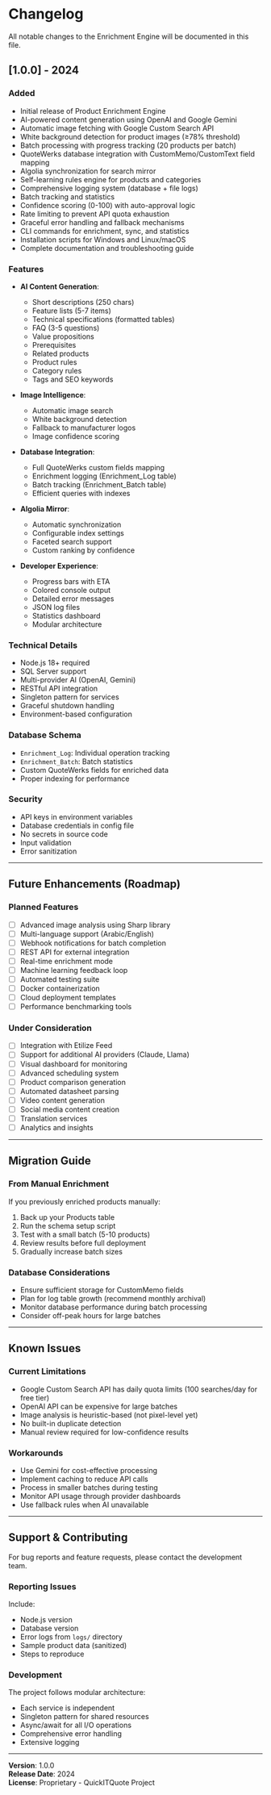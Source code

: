 # Changelog

All notable changes to the Enrichment Engine will be documented in this file.

## [1.0.0] - 2024

### Added
- Initial release of Product Enrichment Engine
- AI-powered content generation using OpenAI and Google Gemini
- Automatic image fetching with Google Custom Search API
- White background detection for product images (≥78% threshold)
- Batch processing with progress tracking (20 products per batch)
- QuoteWerks database integration with CustomMemo/CustomText field mapping
- Algolia synchronization for search mirror
- Self-learning rules engine for products and categories
- Comprehensive logging system (database + file logs)
- Batch tracking and statistics
- Confidence scoring (0-100) with auto-approval logic
- Rate limiting to prevent API quota exhaustion
- Graceful error handling and fallback mechanisms
- CLI commands for enrichment, sync, and statistics
- Installation scripts for Windows and Linux/macOS
- Complete documentation and troubleshooting guide

### Features
- **AI Content Generation**:
  - Short descriptions (250 chars)
  - Feature lists (5-7 items)
  - Technical specifications (formatted tables)
  - FAQ (3-5 questions)
  - Value propositions
  - Prerequisites
  - Related products
  - Product rules
  - Category rules
  - Tags and SEO keywords

- **Image Intelligence**:
  - Automatic image search
  - White background detection
  - Fallback to manufacturer logos
  - Image confidence scoring

- **Database Integration**:
  - Full QuoteWerks custom fields mapping
  - Enrichment logging (Enrichment_Log table)
  - Batch tracking (Enrichment_Batch table)
  - Efficient queries with indexes

- **Algolia Mirror**:
  - Automatic synchronization
  - Configurable index settings
  - Faceted search support
  - Custom ranking by confidence

- **Developer Experience**:
  - Progress bars with ETA
  - Colored console output
  - Detailed error messages
  - JSON log files
  - Statistics dashboard
  - Modular architecture

### Technical Details
- Node.js 18+ required
- SQL Server support
- Multi-provider AI (OpenAI, Gemini)
- RESTful API integration
- Singleton pattern for services
- Graceful shutdown handling
- Environment-based configuration

### Database Schema
- `Enrichment_Log`: Individual operation tracking
- `Enrichment_Batch`: Batch statistics
- Custom QuoteWerks fields for enriched data
- Proper indexing for performance

### Security
- API keys in environment variables
- Database credentials in config file
- No secrets in source code
- Input validation
- Error sanitization

---

## Future Enhancements (Roadmap)

### Planned Features
- [ ] Advanced image analysis using Sharp library
- [ ] Multi-language support (Arabic/English)
- [ ] Webhook notifications for batch completion
- [ ] REST API for external integration
- [ ] Real-time enrichment mode
- [ ] Machine learning feedback loop
- [ ] Automated testing suite
- [ ] Docker containerization
- [ ] Cloud deployment templates
- [ ] Performance benchmarking tools

### Under Consideration
- [ ] Integration with Etilize Feed
- [ ] Support for additional AI providers (Claude, Llama)
- [ ] Visual dashboard for monitoring
- [ ] Advanced scheduling system
- [ ] Product comparison generation
- [ ] Automated datasheet parsing
- [ ] Video content generation
- [ ] Social media content creation
- [ ] Translation services
- [ ] Analytics and insights

---

## Migration Guide

### From Manual Enrichment
If you previously enriched products manually:

1. Back up your Products table
2. Run the schema setup script
3. Test with a small batch (5-10 products)
4. Review results before full deployment
5. Gradually increase batch sizes

### Database Considerations
- Ensure sufficient storage for CustomMemo fields
- Plan for log table growth (recommend monthly archival)
- Monitor database performance during batch processing
- Consider off-peak hours for large batches

---

## Known Issues

### Current Limitations
- Google Custom Search API has daily quota limits (100 searches/day for free tier)
- OpenAI API can be expensive for large batches
- Image analysis is heuristic-based (not pixel-level yet)
- No built-in duplicate detection
- Manual review required for low-confidence results

### Workarounds
- Use Gemini for cost-effective processing
- Implement caching to reduce API calls
- Process in smaller batches during testing
- Monitor API usage through provider dashboards
- Use fallback rules when AI unavailable

---

## Support & Contributing

For bug reports and feature requests, please contact the development team.

### Reporting Issues
Include:
- Node.js version
- Database version
- Error logs from `logs/` directory
- Sample product data (sanitized)
- Steps to reproduce

### Development
The project follows modular architecture:
- Each service is independent
- Singleton pattern for shared resources
- Async/await for all I/O operations
- Comprehensive error handling
- Extensive logging

---

**Version**: 1.0.0  
**Release Date**: 2024  
**License**: Proprietary - QuickITQuote Project
